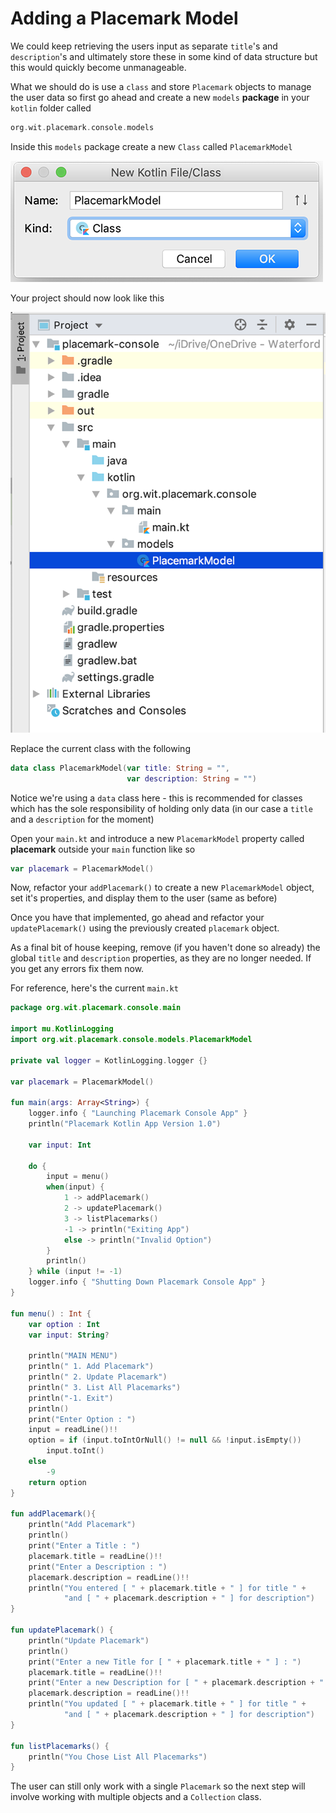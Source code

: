 # Adding a Placemark Model

We could keep retrieving the users input as separate `title`'s and `description`'s and ultimately store these in some kind of data structure but this would quickly become unmanageable.

What we should do is use a `class` and store `Placemark` objects to manage the user data so first go ahead and create a new `models` **package** in your `kotlin` folder called

 ~~~kotlin
 org.wit.placemark.console.models
 ~~~

Inside this `models` package create a new `Class` called `PlacemarkModel`

![](img/02.png)

Your project should now look like this

![](img/03.png)

Replace the current class with the following

~~~kotlin
data class PlacemarkModel(var title: String = "",
                          var description: String = "")
~~~

Notice we're using a `data` class here - this is recommended for classes which has the sole responsibility of holding only data (in our case a `title` and a `description` for the moment)

Open your `main.kt` and introduce a new `PlacemarkModel` property called **placemark** outside your `main` function like so

~~~kotlin
var placemark = PlacemarkModel()
~~~

Now, refactor your `addPlacemark()` to create a new `PlacemarkModel` object, set it's properties, and display them to the user (same as before)

Once you have that implemented, go ahead and refactor your `updatePlacemark()` using the previously created `placemark` object.

As a final bit of house keeping, remove (if you haven't done so already) the global `title` and `description` properties, as they are no longer needed. If you get any errors fix them now.

For reference, here's the current `main.kt`

~~~kotlin
package org.wit.placemark.console.main

import mu.KotlinLogging
import org.wit.placemark.console.models.PlacemarkModel

private val logger = KotlinLogging.logger {}

var placemark = PlacemarkModel()

fun main(args: Array<String>) {
    logger.info { "Launching Placemark Console App" }
    println("Placemark Kotlin App Version 1.0")

    var input: Int

    do {
        input = menu()
        when(input) {
            1 -> addPlacemark()
            2 -> updatePlacemark()
            3 -> listPlacemarks()
            -1 -> println("Exiting App")
            else -> println("Invalid Option")
        }
        println()
    } while (input != -1)
    logger.info { "Shutting Down Placemark Console App" }
}

fun menu() : Int {
    var option : Int
    var input: String?

    println("MAIN MENU")
    println(" 1. Add Placemark")
    println(" 2. Update Placemark")
    println(" 3. List All Placemarks")
    println("-1. Exit")
    println()
    print("Enter Option : ")
    input = readLine()!!
    option = if (input.toIntOrNull() != null && !input.isEmpty())
        input.toInt()
    else
        -9
    return option
}

fun addPlacemark(){
    println("Add Placemark")
    println()
    print("Enter a Title : ")
    placemark.title = readLine()!!
    print("Enter a Description : ")
    placemark.description = readLine()!!
    println("You entered [ " + placemark.title + " ] for title " +
            "and [ " + placemark.description + " ] for description")
}

fun updatePlacemark() {
    println("Update Placemark")
    println()
    print("Enter a new Title for [ " + placemark.title + " ] : ")
    placemark.title = readLine()!!
    print("Enter a new Description for [ " + placemark.description + " ] : ")
    placemark.description = readLine()!!
    println("You updated [ " + placemark.title + " ] for title " +
            "and [ " + placemark.description + " ] for description")
}

fun listPlacemarks() {
    println("You Chose List All Placemarks")
}
~~~

The user can still only work with a single `Placemark` so the next step will involve working with multiple objects and a `Collection` class.
